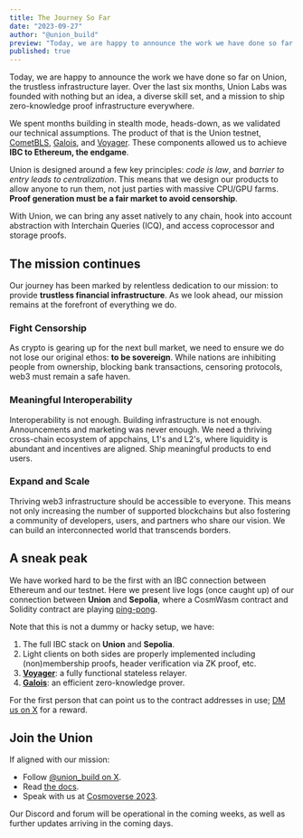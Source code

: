 ```yaml
---
title: The Journey So Far
date: "2023-09-27"
author: "@union_build"
preview: "Today, we are happy to announce the work we have done so far on Union, the trustless infrastructure layer. Over the last six months, Union Labs was founded with nothing but an idea, a diverse skill set, and a mission to ship zero-knowledge proof infrastructure everywhere."
published: true
---
```


<script lang="ts">
  import Xterm from '$lib/Xterm.svelte';
</script>

Today, we are happy to announce the work we have done so far on Union, the trustless infrastructure layer. Over the last six months, Union Labs was founded with nothing but an idea, a diverse skill set, and a mission to ship zero-knowledge proof infrastructure everywhere.

We spent months building in stealth mode, heads-down, as we validated our technical assumptions. The product of that is the Union testnet, [CometBLS](https://docs.union.build/architecture/cometbls), [Galois](https://docs.union.build/architecture/galois), and [Voyager](https://docs.union.build/architecture/voyager). These components allowed us to achieve **IBC to Ethereum, the endgame**.

Union is designed around a few key principles: _code is law_, and _barrier to entry leads to centralization_. This means that we design our products to allow anyone to run them, not just parties with massive CPU/GPU farms. **Proof generation must be a fair market to avoid censorship**.

With Union, we can bring any asset natively to any chain, hook into account abstraction with Interchain Queries (ICQ), and access coprocessor and storage proofs.

## The mission continues

Our journey has been marked by relentless dedication to our mission: to provide **trustless financial infrastructure**. As we look ahead, our mission remains at the forefront of everything we do.

### Fight Censorship

As crypto is gearing up for the next bull market, we need to ensure we do not lose our original ethos: **to be sovereign**. While nations are inhibiting people from ownership, blocking bank transactions, censoring protocols, web3 must remain a safe haven.

### Meaningful Interoperability

Interoperability is not enough. Building infrastructure is not enough. Announcements and marketing was never enough. We need a thriving cross-chain ecosystem of appchains, L1's and L2's, where liquidity is abundant and incentives are aligned. Ship meaningful products to end users.

### Expand and Scale

Thriving web3 infrastructure should be accessible to everyone. This means not only increasing the number of supported blockchains but also fostering a community of developers, users, and partners who share our vision. We can build an interconnected world that transcends borders.

## A sneak peak

We have worked hard to be the first with an IBC connection between Ethereum and our testnet. Here we present live logs (once caught up) of our connection between **Union** and **Sepolia**, where a CosmWasm contract and Solidity contract are playing [ping-pong](https://docs.union.build/demos/pingpong).

Note that this is not a dummy or hacky setup, we have:

1. The full IBC stack on **Union** and **Sepolia**.
2. Light clients on both sides are properly implemented including (non)membership proofs,
   header verification via ZK proof, etc.
3. [**Voyager**](https://docs.union.build/architecture/voyager): a fully functional stateless relayer.
4. [**Galois**](https://docs.union.build/architecture/galois): an efficient zero-knowledge prover.

<Xterm/>

For the first person that can point us to the contract addresses in use; [DM us on X](https://x.com/union_build) for a reward.

## Join the Union

If aligned with our mission:

- Follow [@union_build on X](https://x.com/union_build).
- Read [the docs](https://docs.union.build).
- Speak with us at [Cosmoverse 2023](https://cosmoverse.org/).

Our Discord and forum will be operational in the coming weeks, as well as further updates arriving in the coming days.
